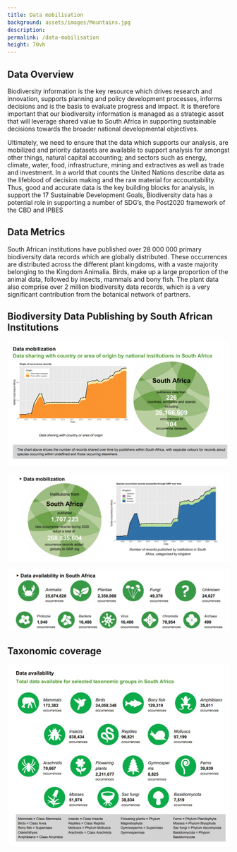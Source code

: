 ```yaml
---
title: Data mobilisation
background: assets/images/Mountains.jpg
description: 
permalink: /data-mobilisation
height: 70vh
---
```


## Data Overview
Biodiversity information is the key resource which drives research and innovation, supports planning and policy development processes, informs decisions and is the basis to evaluate progress and impact. It is therefore important that our biodiversity information is managed as a strategic asset that will leverage shared value to South Africa in supporting sustainable decisions towards the broader national developmental objectives.

Ultimately, we need to ensure that the data which supports our analysis, are mobilized and priority datasets are available to support analysis for amongst other things, natural capital accounting; and sectors such as energy, climate, water, food, infrastructure, mining and extractives as well as trade and investment.   In a world that counts the United Nations describe data as the lifeblood of decision making and the raw material for accountability.  Thus, good and accurate data is the key building blocks for analysis, in support the 17 Sustainable Development Goals, Biodiversity data  has a potential role in supporting a number of SDG’s, the Post2020 framework of the CBD and IPBES

## Data Metrics 
South African institutions have published over 28 000 000 primary biodiversity data records which are globally distributed.  These occurrences are distributed across the different plant kingdoms, with a vaste majority belonging to the Kingdom Animalia.  Birds, make up a large proportion of the animal data, followed by insects, mammals and bony fish. The plant data also comprise over 2 million biodiversity data records, which is a very significant contribution from the botanical network of partners.

## Biodiversity Data Publishing by South African Institutions


![Data mobilization](/assets/images/Datamobilization.jpg)

![Data mobilization](/assets/images/Datamobilization1.jpg)

![Data Avalialbility](/assets/images/Taxonomiccoverage1.jpg)

## Taxonomic coverage

![Data Avalialbility](/assets/images/DataAvailability.jpg)
